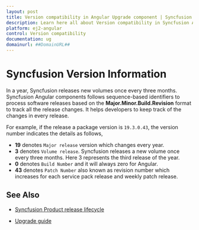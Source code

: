 ```yaml
---
layout: post
title: Version compatibility in Angular Upgrade component | Syncfusion
description: Learn here all about Version compatibility in Syncfusion Angular Upgrade component of Syncfusion Essential JS 2 and more.
platform: ej2-angular
control: Version compatibility 
documentation: ug
domainurl: ##DomainURL##
---
```


# Syncfusion Version Information

In a year, Syncfusion releases new volumes once every three months. Syncfusion Angular components follows sequence-based identifiers to process software releases based on the **Major.Minor.Build.Revision** format to track all the release changes. It helps developers to keep track of the changes in every release.

For example, if the release a package version is `19.3.0.43`, the version number indicates the details as follows,

* **19** denotes `Major release` version which changes every year.
* **3** denotes `Volume release`. Syncfusion releases a new volume once every three months. Here 3 represents the third release of the year.
* **0** denotes `Build Number` and it will always zero for Angular.
* **43** denotes `Patch Number` also known as revision number which increases for each service pack release and weekly patch release.

## See Also

* [Syncfusion Product release lifecycle](https://www.syncfusion.com/support/product-lifecycle/estudio)

* [Upgrade guide](https://help.syncfusion.com/upgrade-guide/angular-ui-components)